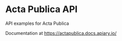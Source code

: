 # Acta Publica API

API examples for Acta Publica

Documentation at https://actapublica.docs.apiary.io/
